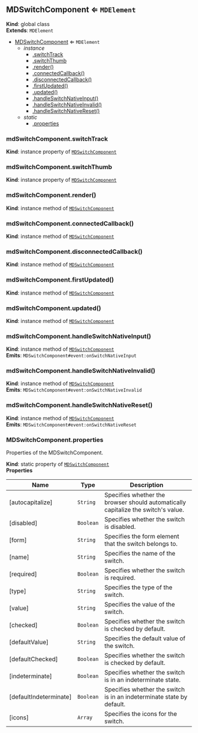 <a name="MDSwitchComponent"></a>

## MDSwitchComponent ⇐ <code>MDElement</code>
**Kind**: global class  
**Extends**: <code>MDElement</code>  

* [MDSwitchComponent](#MDSwitchComponent) ⇐ <code>MDElement</code>
    * _instance_
        * [.switchTrack](#MDSwitchComponent+switchTrack)
        * [.switchThumb](#MDSwitchComponent+switchThumb)
        * [.render()](#MDSwitchComponent+render)
        * [.connectedCallback()](#MDSwitchComponent+connectedCallback)
        * [.disconnectedCallback()](#MDSwitchComponent+disconnectedCallback)
        * [.firstUpdated()](#MDSwitchComponent+firstUpdated)
        * [.updated()](#MDSwitchComponent+updated)
        * [.handleSwitchNativeInput()](#MDSwitchComponent+handleSwitchNativeInput)
        * [.handleSwitchNativeInvalid()](#MDSwitchComponent+handleSwitchNativeInvalid)
        * [.handleSwitchNativeReset()](#MDSwitchComponent+handleSwitchNativeReset)
    * _static_
        * [.properties](#MDSwitchComponent.properties)

<a name="MDSwitchComponent+switchTrack"></a>

### mdSwitchComponent.switchTrack
**Kind**: instance property of [<code>MDSwitchComponent</code>](#MDSwitchComponent)  
<a name="MDSwitchComponent+switchThumb"></a>

### mdSwitchComponent.switchThumb
**Kind**: instance property of [<code>MDSwitchComponent</code>](#MDSwitchComponent)  
<a name="MDSwitchComponent+render"></a>

### mdSwitchComponent.render()
**Kind**: instance method of [<code>MDSwitchComponent</code>](#MDSwitchComponent)  
<a name="MDSwitchComponent+connectedCallback"></a>

### mdSwitchComponent.connectedCallback()
**Kind**: instance method of [<code>MDSwitchComponent</code>](#MDSwitchComponent)  
<a name="MDSwitchComponent+disconnectedCallback"></a>

### mdSwitchComponent.disconnectedCallback()
**Kind**: instance method of [<code>MDSwitchComponent</code>](#MDSwitchComponent)  
<a name="MDSwitchComponent+firstUpdated"></a>

### mdSwitchComponent.firstUpdated()
**Kind**: instance method of [<code>MDSwitchComponent</code>](#MDSwitchComponent)  
<a name="MDSwitchComponent+updated"></a>

### mdSwitchComponent.updated()
**Kind**: instance method of [<code>MDSwitchComponent</code>](#MDSwitchComponent)  
<a name="MDSwitchComponent+handleSwitchNativeInput"></a>

### mdSwitchComponent.handleSwitchNativeInput()
**Kind**: instance method of [<code>MDSwitchComponent</code>](#MDSwitchComponent)  
**Emits**: <code>MDSwitchComponent#event:onSwitchNativeInput</code>  
<a name="MDSwitchComponent+handleSwitchNativeInvalid"></a>

### mdSwitchComponent.handleSwitchNativeInvalid()
**Kind**: instance method of [<code>MDSwitchComponent</code>](#MDSwitchComponent)  
**Emits**: <code>MDSwitchComponent#event:onSwitchNativeInvalid</code>  
<a name="MDSwitchComponent+handleSwitchNativeReset"></a>

### mdSwitchComponent.handleSwitchNativeReset()
**Kind**: instance method of [<code>MDSwitchComponent</code>](#MDSwitchComponent)  
**Emits**: <code>MDSwitchComponent#event:onSwitchNativeReset</code>  
<a name="MDSwitchComponent.properties"></a>

### MDSwitchComponent.properties
Properties of the MDSwitchComponent.

**Kind**: static property of [<code>MDSwitchComponent</code>](#MDSwitchComponent)  
**Properties**

| Name | Type | Description |
| --- | --- | --- |
| [autocapitalize] | <code>String</code> | Specifies whether the browser should automatically capitalize the switch's value. |
| [disabled] | <code>Boolean</code> | Specifies whether the switch is disabled. |
| [form] | <code>String</code> | Specifies the form element that the switch belongs to. |
| [name] | <code>String</code> | Specifies the name of the switch. |
| [required] | <code>Boolean</code> | Specifies whether the switch is required. |
| [type] | <code>String</code> | Specifies the type of the switch. |
| [value] | <code>String</code> | Specifies the value of the switch. |
| [checked] | <code>Boolean</code> | Specifies whether the switch is checked by default. |
| [defaultValue] | <code>String</code> | Specifies the default value of the switch. |
| [defaultChecked] | <code>Boolean</code> | Specifies whether the switch is checked by default. |
| [indeterminate] | <code>Boolean</code> | Specifies whether the switch is in an indeterminate state. |
| [defaultIndeterminate] | <code>Boolean</code> | Specifies whether the switch is in an indeterminate state by default. |
| [icons] | <code>Array</code> | Specifies the icons for the switch. |

